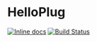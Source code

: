 # HelloPlug

[![Inline docs](http://inch-ci.org/github/christian-fei/hello_plug.svg)](http://inch-ci.org/github/christian-fei/hello_plug)
[![Build Status](https://travis-ci.org/christian-fei/hello_plug.svg?branch=master)](https://travis-ci.org/christian-fei/hello_plug)
